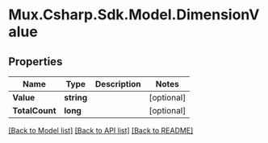 # Mux.Csharp.Sdk.Model.DimensionValue

## Properties

Name | Type | Description | Notes
------------ | ------------- | ------------- | -------------
**Value** | **string** |  | [optional] 
**TotalCount** | **long** |  | [optional] 

[[Back to Model list]](../README.md#documentation-for-models) [[Back to API list]](../README.md#documentation-for-api-endpoints) [[Back to README]](../README.md)

